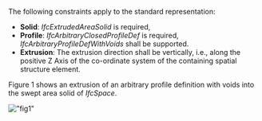 The following constraints apply to the standard representation:

* **Solid**: _IfcExtrudedAreaSolid_ is required,
* **Profile**: _IfcArbitraryClosedProfileDef_ is required, _IfcArbitraryProfileDefWithVoids_ shall be supported.
* **Extrusion**: The extrusion direction shall be vertically, i.e., along the positive Z Axis of the co-ordinate system of the containing spatial structure element.

Figure 1 shows an extrusion of an arbitrary profile definition with voids into the swept area solid of _IfcSpace_.

!["fig1"](../../../figures/IfcSpace_Standard-Layout1.gif "Figure 1 &mdash; Space body swept solid")